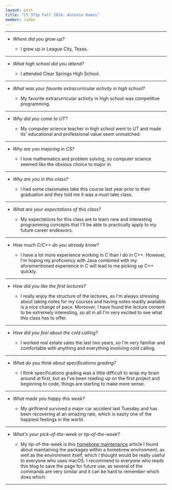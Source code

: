 ```yaml
---
layout: post
title: "CS 371p Fall 2024: Antonio Ramos"
member: Jimbo
---
```

---
* *Where did you grow up?*

    * I grew up in League City, Texas.

---
* *What high school did you attend?*

    * I attended Clear Springs High School.

---
* *What was your favorite extracurricular activity in high school?*

    * My favorite extracurricular activity in high school was competitive programming.

---
* *Why did you come to UT?*

    * My computer science teacher in high school went to UT and made its' educational and professional value seem unmatched.

---
* *Why are you majoring in CS?*

    * I love mathematics and problem solving, so computer science seemed like the obvious choice to major in.

---
* *Why are you in this class?*

    * I had some classmates take this course last year prior to their graduation and they told me it was a must take class.

---
* *What are your expectations of this class?*

    * My expectations for this class are to learn new and interesting programming concepts that I'll be able to practically apply to my future career endeavors.

---
* *How much C/C++ do you already know?*

    * I have a lot more experience working in C than I do in C++. However, I'm hoping my proficiency with Java combined with my aforementioned experience in C will lead to me picking up C++ quickly.

---
* *How did you like the first lectures?*

    * I really enjoy the structure of the lectures, as I'm always stressing about taking notes for my courses and having notes readily available is a nice change of pace. Moreover, I have found the lecture content to be extremely interesting, so all in all I'm very excited to see what this class has to offer.

---
* *How did you feel about the cold calling?*

    * I worked real estate sales the last two years, so I'm very familiar and comfortable with anything and everything involving cold calling.

---
* *What do you think about specifications grading?*

    * I think specifications grading was a little difficult to wrap my brain around at first, but as I've been reading up on the first project and beginning to code, things are starting to make more sense.

---
* *What made you happy this week?*

    * My girlfriend survived a major car accident last Tuesday and has been recovering at an amazing rate, which is easily one of the happiest feelings in the world.

---
* *What's your pick-of-the-week or tip-of-the-week?*

    * My tip-of-the-week is this [homebrew maintenance](https://mac.install.guide/homebrew/8#:~:text=The%20command%20brew%20cleanup%20will,cleanup%20with%20%2D%2Dprune%3Dall%20.) article I found about maintaining the packages within a homebrew environment, as well as the environment itself, which I thought would be really useful to everyone who uses macOS. I recommend to everyone who reads this blog to save the page for future use, as several of the commands are very similar and it can be hard to remember which does which.

---